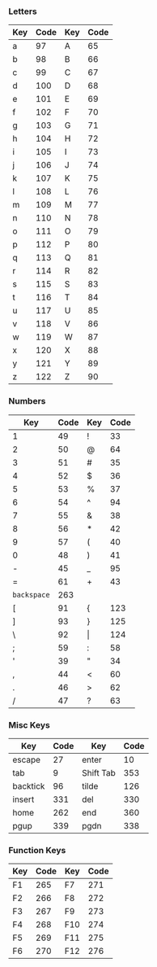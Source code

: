 ### Letters

| Key | Code | Key | Code |
| --- | ---- | --- | ---- |
| a   | 97   | A   | 65   |
| b   | 98   | B   | 66   |
| c   | 99   | C   | 67   |
| d   | 100  | D   | 68   |
| e   | 101  | E   | 69   |
| f   | 102  | F   | 70   |
| g   | 103  | G   | 71   |
| h   | 104  | H   | 72   |
| i   | 105  | I   | 73   |
| j   | 106  | J   | 74   |
| k   | 107  | K   | 75   |
| l   | 108  | L   | 76   |
| m   | 109  | M   | 77   |
| n   | 110  | N   | 78   |
| o   | 111  | O   | 79   |
| p   | 112  | P   | 80   |
| q   | 113  | Q   | 81   |
| r   | 114  | R   | 82   |
| s   | 115  | S   | 83   |
| t   | 116  | T   | 84   |
| u   | 117  | U   | 85   |
| v   | 118  | V   | 86   |
| w   | 119  | W   | 87   |
| x   | 120  | X   | 88   |
| y   | 121  | Y   | 89   |
| z   | 122  | Z   | 90   |

### Numbers

| Key         | Code | Key | Code |
| ----------- | ---- | --- | ---- |
| 1           | 49   | !   | 33   |
| 2           | 50   | @   | 64   |
| 3           | 51   | #   | 35   |
| 4           | 52   | $   | 36   |
| 5           | 53   | %   | 37   |
| 6           | 54   | ^   | 94   |
| 7           | 55   | &   | 38   |
| 8           | 56   | *   | 42   |
| 9           | 57   | (   | 40   |
| 0           | 48   | )   | 41   |
| -           | 45   | _   | 95   |
| =           | 61   | +   | 43   |
| `backspace` | 263  |     |      |
| [           | 91   | {   | 123  |
| ]           | 93   | }   | 125  |
| \           | 92   | \|  | 124  |
| ;           | 59   | :   | 58   |
| '           | 39   | "   | 34   |
| ,           | 44   | <   | 60   |
| .           | 46   | >   | 62   |
| /           | 47   | ?   | 63   |

### Misc Keys

| Key      | Code | Key       | Code |
| -------- | ---- | --------- | ---- |
| escape   | 27   | enter     | 10   |
| tab      | 9    | Shift Tab | 353  |
| backtick | 96   | tilde     | 126  |
| insert   | 331  | del       | 330  |
| home     | 262  | end       | 360  |
| pgup     | 339  | pgdn      | 338  |

### Function Keys

| Key | Code | Key | Code |
| --- | ---- | --- | ---- |
| F1  | 265  | F7  | 271  |
| F2  | 266  | F8  | 272  |
| F3  | 267  | F9  | 273  |
| F4  | 268  | F10 | 274  |
| F5  | 269  | F11 | 275  |
| F6  | 270  | F12 | 276  |
